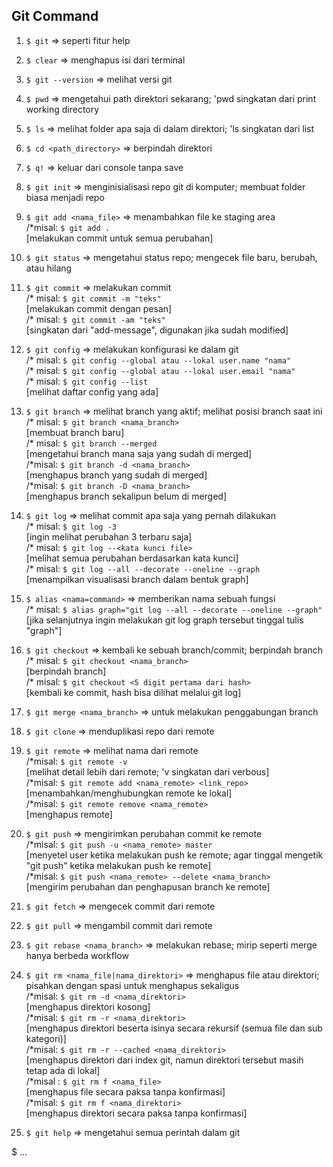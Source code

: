## Git Command
1. `$ git` => seperti fitur help

2. `$ clear` => menghapus isi dari terminal

3. `$ git --version` => melihat versi git

4. `$ pwd` => mengetahui path direktori sekarang; 'pwd singkatan dari print working directory

5. `$ ls` => melihat folder apa saja di dalam direktori; 'ls singkatan dari list

6. `$ cd <path_directory>` => berpindah direktori

7. `$ q!` => keluar dari console tanpa save

8. `$ git init` => menginisialisasi repo git di komputer; membuat folder biasa menjadi repo

9. `$ git add <nama_file>` => menambahkan file ke staging area    
    /*misal: `$ git add .`    
    [melakukan commit untuk semua perubahan]

10. `$ git status` => mengetahui status repo; mengecek file baru, berubah, atau hilang

11. `$ git commit` => melakukan commit    
    /* misal: `$ git commit -m "teks"`    
    [melakukan commit dengan pesan]    
    /* misal: `$ git commit -am "teks"`    
    [singkatan dari "add-message", digunakan jika sudah modified]

12. `$ git config` => melakukan konfigurasi ke dalam git    
    /* misal: `$ git config --global atau --lokal user.name "nama"`    
    /* misal: `$ git config --global atau --lokal user.email "nama"`    
    /* misal: `$ git config --list`    
    [melihat daftar config yang ada]

13. `$ git branch` => melihat branch yang aktif; melihat posisi branch saat ini    
    /* misal: `$ git branch <nama_branch>`    
    [membuat branch baru]    
    /* misal: `$ git branch --merged`    
    [mengetahui branch mana saja yang sudah di merged]    
    /*misal: `$ git branch -d <nama_branch>`    
    [menghapus branch yang sudah di merged]    
    /*misal: `$ git branch -D <nama_branch>`    
    [menghapus branch sekalipun belum di merged]

14. `$ git log` => melihat commit apa saja yang pernah dilakukan    
    /* misal: `$ git log -3`    
    [ingin melihat perubahan 3 terbaru saja]    
    /* misal: `$ git log --<kata kunci file>`    
    [melihat semua perubahan berdasarkan kata kunci]    
    /* misal: `$ git log --all --decorate --oneline --graph`    
    [menampilkan visualisasi branch dalam bentuk graph]

15. `$ alias <nama=command>` => memberikan nama sebuah fungsi    
    /* misal: `$ alias graph="git log --all --decorate --oneline --graph"`    
    [jika selanjutnya ingin melakukan git log graph tersebut tinggal tulis "graph"]

16. `$ git checkout` => kembali ke sebuah branch/commit; berpindah branch    
    /* misal: `$ git checkout <nama_branch>`    
    [berpindah branch]    
    /* misal: `$ git checkout <5 digit pertama dari hash>`    
    [kembali ke commit, hash bisa dilihat melalui git log]

17. `$ git merge <nama_branch>` => untuk melakukan penggabungan branch

18. `$ git clone` => menduplikasi repo dari remote

19. `$ git remote` => melihat nama dari remote    
    /*misal: `$ git remote -v`    
    [melihat detail lebih dari remote; 'v singkatan dari verbous]    
    /*misal: `$ git remote add <nama_remote> <link_repo>`    
    [menambahkan/menghubungkan remote ke lokal]    
    /*misal: `$ git remote remove <nama_remote>`    
    [menghapus remote]

21. `$ git push` => mengirimkan perubahan commit ke remote    
    /*misal: `$ git push -u <nama_remote> master`    
    [menyetel user ketika melakukan push ke remote; agar tinggal mengetik "git push" ketika melakukan push ke remote]    
    /*misal: `$ git push <nama_remote> --delete <nama_branch>`    
    [mengirim perubahan dan penghapusan branch ke remote]

22. `$ git fetch` => mengecek commit dari remote

23. `$ git pull` => mengambil commit dari remote

24. `$ git rebase <nama_branch>` => melakukan rebase; mirip seperti merge hanya berbeda workflow

25. `$ git rm <nama_file|nama_direktori>` => menghapus file atau direktori; pisahkan dengan spasi untuk menghapus sekaligus    
    /*misal: `$ git rm -d <nama_direktori>`    
    [menghapus direktori kosong]    
    /*misal: `$ git rm -r <nama_direktori>`    
    [menghapus direktori beserta isinya secara rekursif (semua file dan sub kategori)]    
    /*misal: `$ git rm -r --cached <nama_direktori>`    
    [menghapus direktori dari index git, namun direktori tersebut masih tetap ada di lokal]    
    /*misal : `$ git rm f <nama_file>`    
    [menghapus file secara paksa tanpa konfirmasi]    
    /*misal: `$ git rm f <nama_direktori>`    
    [menghapus direktori secara paksa tanpa konfirmasi]

26. `$ git help` => mengetahui semua perintah dalam git

$ ...
